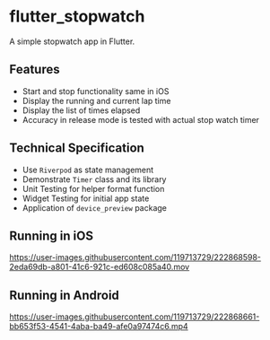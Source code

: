 # flutter_stopwatch

A simple stopwatch app in Flutter.

## Features

- Start and stop functionality same in iOS
- Display the running and current lap time
- Display the list of times elapsed
- Accuracy in release mode is tested with actual stop watch timer

## Technical Specification

- Use `Riverpod` as state management
- Demonstrate `Timer` class and its library
- Unit Testing for helper format function
- Widget Testing for initial app state
- Application of `device_preview` package

## Running in iOS
https://user-images.githubusercontent.com/119713729/222868598-2eda69db-a801-41c6-921c-ed608c085a40.mov

## Running in Android
https://user-images.githubusercontent.com/119713729/222868661-bb653f53-4541-4aba-ba49-afe0a97474c6.mp4
